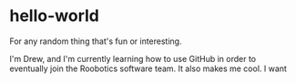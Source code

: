 # hello-world
For any random thing that's fun or interesting.

I'm Drew, and I'm currently learning how to use GitHub in order to eventually join the Roobotics software team. It also makes me cool.
I
want
